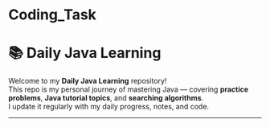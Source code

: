 # Coding_Task
# 📚 Daily Java Learning

Welcome to my **Daily Java Learning** repository!  
This repo is my personal journey of mastering Java — covering **practice problems**, **Java tutorial topics**, and **searching algorithms**.  
I update it regularly with my daily progress, notes, and code.

---




